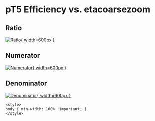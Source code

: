 # pT5 Efficiency vs. etacoarsezoom

## Ratio

[![Ratio](../mtv/var/pT5_eff_etacoarsezoom.png){ width=600px }](../mtv/var/pT5_eff_etacoarsezoom.pdf)

## Numerator

[![Numerator](../mtv/num/pT5_eff_etacoarsezoom_num.png){ width=600px }](../mtv/num/pT5_eff_etacoarsezoom_num.pdf)

## Denominator

[![Denominator](../mtv/den/pT5_eff_etacoarsezoom_den.png){ width=600px }](../mtv/den/pT5_eff_etacoarsezoom_den.pdf)


``` {=html}
<style>
body { min-width: 100% !important; }
</style>
```
